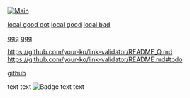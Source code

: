 [![Main](https://github.com/your-ko/link-validator/actions/workflows/main.yaml/badge.svg)](https://github.com/your-ko/link-validator/actions/workflows/main.yaml)

[local good dot](./Makefile)
[local good](Makefile)
[local bad](makefile)

[qqq](https://github.com/your-ko/link-validator/README.md)
[qqq](https://github.com/your-ko/link-validator/README.md#TODO)

https://github.com/your-ko/link-validator/README_Q.md
https://github.com/your-ko/link-validator/README.md#todo


[github](https://github.com)

text text ![Badge](https://github.com/your-ko/link-validator/github/.workflows/master.yaml/badge.svg) text text


